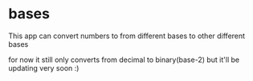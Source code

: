 # bases
This app can convert numbers to from different bases to other different bases


for now it still only converts from decimal to binary(base-2) but it'll be updating very soon :)
